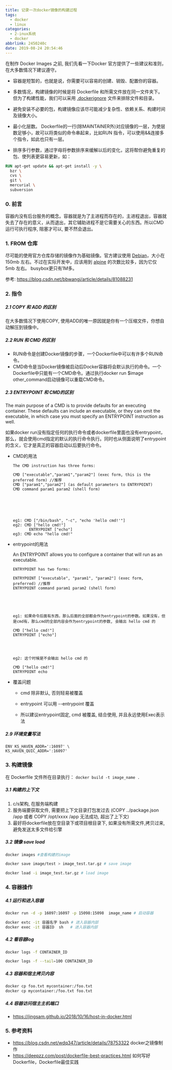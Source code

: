 ```yaml
---
title: 记录一次docker镜像的构建过程
tags:
  - docker
  - linux
categories:
  - 2-inux系统
  - docker
abbrlink: 2450240c
date: 2019-08-24 20:54:46
---
```


在制作 Docker Images 之前, 我们先看一下Docker 官方提供了一些建议和准则，在大多数情况下建议遵守。

+ 容器是短暂的，也就是说，你需要可以容易的创建、销毁、配置你的容器。

+ 多数情况，构建镜像的时候是将 Dockerfile 和所需文件放在同一文件夹下。但为了构建性能，我们可以采用 [.dockerignore](https://deepzz.com/post/dockerfile-reference.html#toc_6) 文件来排除文件和目录。

+ 避免安装不必要的包，构建镜像应该尽可能减少复杂性、依赖关系、构建时间及镜像大小。

+ 最小化层数。 Dockerfile的一行(除MAINTAINER外)对应镜像的一层，为使层数足够小，故可以将类似的命令串起来，比如RUN 指令，可以使用&&连接多个指令，如此也只有一层。

+ 排序多行参数，通过字母将参数排序来缓解以后的变化，这将帮你避免重复的包、使列表更容易更新，如：

```dockerfile
RUN apt-get update && apt-get install -y \
  bzr \
  cvs \
  git \
  mercurial \
  subversion
```

<!-- more -->



### 0. 前言

容器内没有后台服务的概念。容器就是为了主进程而存在的，主进程退出，容器就失去了存在的意义，从而退出，其它辅助进程不是它需要关心的东西。所以CMD 运行可执行程序, 阻塞才可以, 要不然会退出。



###  1. FROM 仓库

尽可能的使用官方仓库存储的镜像作为基础镜像。官方建议使用 [Debian](https://hub.docker.com/_/debian/)，大小在 150mb 左右。不过在实际开发中，应该用到 [alpine](https://hub.docker.com/_/alpine/) 的次数比较多，因为它仅 5mb 左右。 busybox更只有1M多。

参考: https://blog.csdn.net/bbwangj/article/details/81088231



### 2. 指令

##### 2.1 COPY 和 ADD 的区别

在大多数情况下使用COPY, 使用ADD的唯一原因就是你有一个压缩文件，你想自动解压到镜像中。

##### 2.2 RUN 和 CMD 的区别

+ RUN命令是创建Docker镜像的步骤，一个Dockerfile中可以有许多个RUN命令。
+ CMD命令是当Docker镜像被启动后Docker容器将会默认执行的命令。一个Dockerfile中只能有一个CMD命令。通过执行docker run $image other_command启动镜像可以重载CMD命令。

##### 2.3 ENTRYPOINT 和 CMD的区别

The main purpose of a CMD is to provide defaults for an executing container. These defaults can include an executable, or they can omit the executable, in which case you must specify an ENTRYPOINT instruction as well.

如果docker run没有指定任何的执行命令或者dockerfile里面也没有entrypoint，那么，就会使用cmd指定的默认的执行命令执行。同时也从侧面说明了entrypoint的含义，它才是真正的容器启动以后要执行命令。

+ CMD的用法

  ```
  The CMD instruction has three forms:
   
  CMD ["executable","param1","param2"] (exec form, this is the preferred form) //推荐
  CMD ["param1","param2"] (as default parameters to ENTRYPOINT)
  CMD command param1 param2 (shell form)
  
  
  
  
  
  
  eg1: CMD ["/bin/bash", "-c", "echo 'hello cmd!'"]
  eg2: CMD ["hello cmd!"]
		 ENTRYPOINT ["echo"]
  eg3: CMD echo "hello cmd!"
  ```
  
  
  
+ entrypoint的用法

  An ENTRYPOINT allows you to configure a container that will run as an executable.

  ```
  ENTRYPOINT has two forms:
  
  ENTRYPOINT ["executable", "param1", "param2"] (exec form, preferred) //推荐
  ENTRYPOINT command param1 param2 (shell form)
  
  
  
  
  
  eg1: 如果命令后面有东西，那么后面的全部都会作为entrypoint的参数。如果没有，但是cmd有，那么cmd的全部内容会作为entrypoint的参数, 会输出 hello cmd 的
  
  CMD ["hello cmd!"]
  ENTRYPOINT ["echo"]
  
  
  
  
  eg2: 这个时候是不会输出 hello cmd 的
  
  CMD ["hello cmd!"]
  ENTRYPOINT echo
  ```

+ 覆盖问题

  + cmd 除非默认, 否则轻易被覆盖

  + entrypoint 可以用 --entrypoint 覆盖

  + 所以建议entrypoint固定, cmd 被覆盖, 结合使用, 并且永远使用Exec表示法



##### 2.9 环境变量写法

```
ENV KS_HAVEN_ADDR=':16097' \
KS_HAVEN_QUIC_ADDR=':16097'
```



### 3. 构建镜像

在 Dockerfile 文件所在目录执行：    `docker build -t image_name .`



##### 3.1 构建的上下文

1. c/s架构, 在服务端构建
2. 服务端要获取文件, 需要把上下文目录打包发过去 (COPY ../package.json /app 或者 COPY /opt/xxxx /app 无法成功, 超出了上下文)
3. 最好将dockerfile放在空目录下或项目根目录下, 如果没有所需文件,拷贝过来, 避免发送太多文件给引擎



##### 3.2 镜像 save load

```bash
docker images #查看构建的image

docker save image/test > image_test.tar.gz # save image

docker load -i image_test.tar.gz # load image
```



### 4. 容器操作



##### 4.1 运行和进入容器

```bash
docker run -d -p 16097:16097 -p 15098:15098  image_name # 启动容器

docker extc -it 容器名字 bash # 进入容器内部
docker exec -it 容器ID  sh   # 进入容器内部
```



##### 4.2 看容器log

```bash
docker logs -f CONTAINER_ID

docker logs -f --tail=100 CONTAINER_ID
```



##### 4.3 容器和宿主拷贝内容

```bash
docker cp foo.txt mycontainer:/foo.txt 
docker cp mycontainer:/foo.txt foo.txt
```



##### 4.4 容器访问宿主主机端口

+ https://jingsam.github.io/2018/10/16/host-in-docker.html



### 5. 参考资料

+ https://blog.csdn.net/wdq347/article/details/78753322 docker之镜像制作
+ https://deepzz.com/post/dockerfile-best-practices.html  如何写好Dockerfile，Dockerfile最佳实践